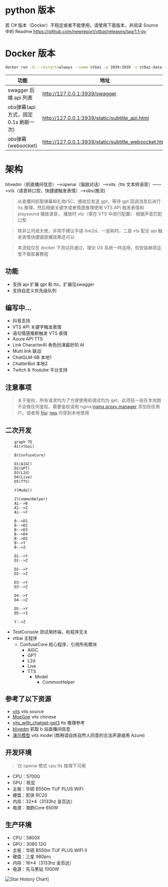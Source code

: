 # python 版本 
若 C# 版本（Docker）不稳定或者不能使用，请使用下面版本，并阅读 Source 中的 Readme
https://github.com/newreport/vtbai/releases/tag/1.1-py


# Docker 版本

```bash
docker run -d --restart=always --name vtbai -p 3939:3939 -v vtbai-data:/data newreport/vtbai
```
|功能|地址|
|---|---|
|swagger 后端 api 列表|http://127.0.0.1:3939/swagger|
|obs弹幕(api 方式，固定 0.1s 刷新一次)|http://127.0.0.1:3939/static/subtitle_api.html|
|obs弹幕(websocket)|http://127.0.0.1:3939/static/subtitle_websocket.html|


# 架构
blivedm（抓直播间信息）——>openai（猫娘对话）——>vits（tts 文本转语音）——>vts（语音转口型，快捷键触发表情）——>obs(推流)

> 从直播间抓取弹幕和礼物/SC，接收后发送 gpt，等待 gpt 回调消息后进行 tts 推理，然后根据关键字或者情感推理使用 VTS API 触发表情和 playsound 播放语音， 播放时 vts（需在 VTS 中进行配置） 根据声音匹配口型

> 除非公司或大佬，非常不建议手搓 live2d，一是耗时，二是 vts 配合 api 触发表情快捷键直播效果还可以  

>  本流程仅在 docker 下测试并通过，理论 OS 系统一样适用，但安装麻烦这里不做部署教程


## 功能
- 支持 api 扩展 gpt 和 tts，扩展见swagger
- 支持自定义优先级队列

##  编写中...
- 抖音支持
- VTS API 关键字触发表情
- 语句情感推断触发 VTS 表情
- Azure API TTS 
- Link CharacterAI 角色扮演最好的 AI
- Multi link 联动
- ChatGLM-6B 本地1
- ChatterBot 本地2
- Twitch & Youtube 平台支持


## 注意事项
> 关于鉴权，所有请求均为了方便使用和调试均为 get，此项目一般在本地跑不会做任何鉴权。需要鉴权请用 nginx/[nginx proxy manager](https://nginxproxymanager.com/) 添加信任用户。或者用 [frp](https://github.com/fatedier/frp)/ [nps](https://github.com/ehang-io/nps) 内穿到本地使用

## 二次开发
```mermaid
    graph TD
    A1(vtbai)

    B(ConfuseCore)

    D1(AIGC)
    D2(GPT)
    D3(L2d)
    D4(Live)
    D5(TTS)

    Y(Model)

    Z(CommonHelper)
    A1-->B
    A1-->Z
    A1-->Y

    B-->D1
    B-->D2
    B-->D3
    B-->D4
    B-->D5
    B-->Y
    B-->Z

    D1-->Y
    D1-->Z
    
    D2-->Y
    D2-->Z

    D3-->Y
    D3-->Z

    D4-->Y
    D4-->Z

    D5-->Y
    D5-->Z

    Y-->Z

```
* TestConsole 测试用终端，和程序无关
* vtbai 主程序
  * ConfuseCore 核心程序，引用所有模块
    * AIGC
    * GPT
    * L2d
    * Live
    * TTS
      * Model
        * CommonHelper


## 参考了以下资源
- [vits](https://github.com/jaywalnut310/vits) vits source
- [MoeGoe](https://github.com/CjangCjengh/MoeGoe.git) vits chinese
- [vits_with_chatgpt-gpt3](https://github.com/Paraworks/vits_with_chatgpt-gpt3) tts 推理参考
- [blivedm](https://github.com/xfgryujk/blivedm/tree/master) 抓取 b 站直播间信息
- [演示模型](https://huggingface.co/newreport/live_tts_default_model/tree/main) vits model (商用请自炼自然人同意的合法声源或用 Azure)


## 开发环境
> 仅 openai 模式 cpu tts 推理下可用
- CPU：5700G
- GPU：核显
- 主板：华硕 B550m TUF PLUS WIFI
- 硬盘：凯侠 RC20
- 内存：32*4（3133hz 金百达）
- 电源：海韵Core 650W

## 生产环境
- CPU：5900X
- GPU：3060 12G
- 主板：华硕 B550m TUF PLUS WIFI Ⅱ
- 硬盘：三星 980pro
- 内存：16*4（3133hz 金百达）
- 电源：先马黑钻 1000W



![Star History Chart](https://api.star-history.com/svg?repos=newreport/live_tts_chatgpt&type=Date)]
